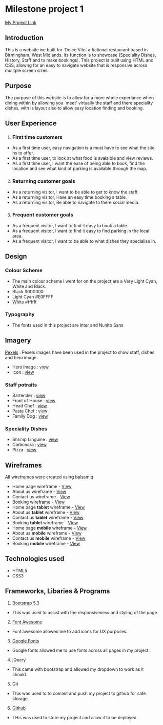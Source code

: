 # Milestone project 1 
[My Project Link](https://aaronnnpf.github.io/restaurant-project/index.html)

## Introduction 
This is a website ive built for 'Dolce Vito' a fictional restaurant based in Birmingham, West Midlands. Its function is to showcase (Speciality Dishes, History, Staff and to make bookings). This project is built using HTML and CSS, allowng for an easy to navigate website that is responsive across mulitple screen sizes.

## Purpose
The purpose of this website is to allow for a more whole experiance when dining within by allowing you 'meet' virtually the staff and there speciality dishes, with is layout also to allow easy location finding and booking. 

## User Experience
1. ### First time customers
* As a first time user, easy navigation is a must have to see what the site hs to offer.
* As a first time user, to look at what food is avaialble and view reviews.  
* As a first time user, I want the ease of being able to book, find the location and see what kind of parking is available through the map.

2. ### Returning customer goals
* As a returning visitor, I want to be able to get to know the staff.
* As a returning visitor, Have an easy time booking a table.
* As a returning visitor, Be able to navigate to there social media.  
 

 3. ### Frequent customer goals
 * As a frequent visitor, I want to find it easy to book a table.
 * As a frequent visitor, I want to find it easy to find parking in the local area.
 * As a frequent visitor, I want to be able to what dishes they specialise in. 

 ## Design

 ### Colour Scheme
 * The main colour scheme i went for on the project are a Very Light Cyan, White and Black.
 * Black #000000
 * Light Cyan #E0FFFF
 * White #ffffff

### Typography 
* The fonts used in this project are Inter and Nunito Sans 

## Imagery
[Pexels](https://www.pexels.com/) : Pexels images have been used in the project to show staff, dishes and hero image.

* Hero Image : [view](https://github.com/Aaronnnpf/restaurant-project/blob/main/assets/images/hero.jpg)
* Icon : [view](https://github.com/Aaronnnpf/restaurant-project/blob/main/assets/images/icon.png)
### Staff potraits 
* Bartender : [view](https://github.com/Aaronnnpf/restaurant-project/blob/main/assets/images/bartender.jpg)
* Front of House : [view](https://github.com/Aaronnnpf/restaurant-project/blob/main/assets/images/front-of-house.jpg)
* Head Chef : [view](https://github.com/Aaronnnpf/restaurant-project/blob/main/assets/images/head-chef.jpg)
* Pasta Chef : [view](https://github.com/Aaronnnpf/restaurant-project/blob/main/assets/images/pasta.jpg)
* Family Dog : [view](https://github.com/Aaronnnpf/restaurant-project/blob/main/assets/images/family-dog.jpg)
### Speciality Dishes
* Shrimp Linguine : [view](https://github.com/Aaronnnpf/restaurant-project/blob/main/assets/images/shrimp-linguine.jpg)
* Carbonara : [view](https://github.com/Aaronnnpf/restaurant-project/blob/main/assets/images/carbanara.jpg)
* Pizza : [view](https://github.com/Aaronnnpf/restaurant-project/blob/main/assets/images/pizza-2.jpg)

## Wireframes
All wireframes were created using [balsamiq](https://balsamiq.com/) 
* Home page wireframe - [View](https://github.com/Aaronnnpf/restaurant-project/blob/main/docs/wireframes/restaurant-project-desktop.png) 
* About us wireframe - [View](https://github.com/Aaronnnpf/restaurant-project/blob/main/docs/wireframes/restaurant-project-desktop-f.png)
* Contact us wireframe - [View](https://github.com/Aaronnnpf/restaurant-project/blob/main/docs/wireframes/restaurant-project-desktop-b.png) 
* Booking wireframe - [View](https://github.com/Aaronnnpf/restaurant-project/blob/main/docs/wireframes/restaurant-project-desktop-c.png) 
* Home page **tablet** wireframe - [View](https://github.com/Aaronnnpf/restaurant-project/blob/main/docs/wireframes/home-tablet.png)
* About us **tablet** wireframe - [View](https://github.com/Aaronnnpf/restaurant-project/blob/main/docs/wireframes/about-us-tablet.png)
* Contact us **tablet** wireframe - [View](https://github.com/Aaronnnpf/restaurant-project/blob/main/docs/wireframes/contact-tablet.png)
* Booking **tablet** wireframe - [View](https://github.com/Aaronnnpf/restaurant-project/blob/main/docs/wireframes/restaurant-project-tablet.png)
* Home page **mobile** wireframe - [View](https://github.com/Aaronnnpf/restaurant-project/blob/main/docs/wireframes/mobile-home-page.png)
* About us **mobile** wireframe - [View](https://github.com/Aaronnnpf/restaurant-project/blob/main/docs/wireframes/about-us-mobile.png)
* Contact us **mobile** wireframe - [View](https://github.com/Aaronnnpf/restaurant-project/blob/main/docs/wireframes/contact-mobile.png)
* Booking **mobile** wireframe - [View](https://github.com/Aaronnnpf/restaurant-project/blob/main/docs/wireframes/booking-mobile.png)

## Technologies used
* HTML5
* CSS3

## Frameworks, Libaries & Programs
1. [Bootstrap 5.3](https://getbootstrap.com/)
* This was used to assist with the responsiveness and styling of the page.
2. [Font Awesome](https://fontawesome.com/)
* Font awesome allowed me to add icons for UX purposes.
3. [Google Fonts](https://fonts.google.com/)
* Google fonts allowed me to use fonts across all pages in my project.
4. jQuery
* This came with bootstrap and allowed my dropdown to work as it should.
5. Git
* This was used to to commit and push my project to github for safe storage.
6. [Github](https://github.com/) 
* THis was used to store my project and allow it to be deployed.
